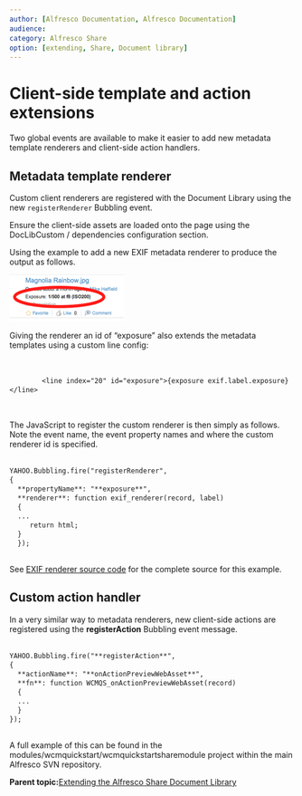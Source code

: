 ```yaml
---
author: [Alfresco Documentation, Alfresco Documentation]
audience: 
category: Alfresco Share
option: [extending, Share, Document library]
---
```


# Client-side template and action extensions

Two global events are available to make it easier to add new metadata template renderers and client-side action handlers.

## Metadata template renderer

Custom client renderers are registered with the Document Library using the new `registerRenderer` Bubbling event.

Ensure the client-side assets are loaded onto the page using the DocLibCustom / dependencies configuration section.

Using the example to add a new EXIF metadata renderer to produce the output as follows.

![](../images/doclib-metadata-template-renderer.png)

Giving the renderer an id of “exposure” also extends the metadata templates using a custom line config:

```

        
        <line index="20" id="exposure">{exposure exif.label.exposure}</line>
        
      
```

The JavaScript to register the custom renderer is then simply as follows. Note the event name, the event property names and where the custom renderer id is specified.

```

YAHOO.Bubbling.fire("registerRenderer",
{
  **propertyName**: "**exposure**",
  **renderer**: function exif_renderer(record, label)
  {      
  ...      
     return html;
  }
  });
  
```

See [EXIF renderer source code](EXIF-renderer-source-code.md#) for the complete source for this example.

## Custom action handler

In a very similar way to metadata renderers, new client-side actions are registered using the **registerAction** Bubbling event message.

```

YAHOO.Bubbling.fire("**registerAction**",
{   
  **actionName**: "**onActionPreviewWebAsset**",
  **fn**: function WCMQS_onActionPreviewWebAsset(record)
  {      
  ...      
  }
});
      
```

A full example of this can be found in the modules/wcmquickstart/wcmquickstartsharemodule project within the main Alfresco SVN repository.

**Parent topic:**[Extending the Alfresco Share Document Library](../concepts/Share-Doclib-Extend-Intro.md)

